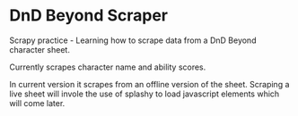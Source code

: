 # DnD Beyond Scraper
Scrapy practice - Learning how to scrape data from a DnD Beyond character sheet.

Currently scrapes character name and ability scores.

In current version it scrapes from an offline version of the sheet. Scraping a live sheet will invole the use of splashy to load javascript elements which will come later.
